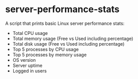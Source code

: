 # server-performance-stats
A script that prints basic Linux server performance stats:
<ul>
  <li>Total CPU usage</li>
  <li>Total memory usage (Free vs Used including percentage)</li>
  <li>Total disk usage (Free vs Used including percentage)</li>
  <li>Top 5 processes by CPU usage</li>
  <li>Top 5 processes by memory usage</li>
  <li>OS version</li>
  <li>Server uptime</li>
  <li>Logged in users</li>
</ul>

